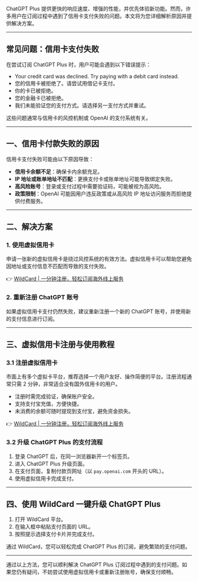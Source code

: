 ChatGPT Plus 提供更快的响应速度、增强的性能，并优先体验新功能。然而，许多用户在订阅过程中遇到了信用卡支付失败的问题。本文将为您详细解析原因并提供解决方案。

---

## 常见问题：信用卡支付失败

在尝试订阅 ChatGPT Plus 时，用户可能会遇到以下错误提示：

- Your credit card was declined. Try paying with a debit card instead.
- 您的信用卡被拒绝了。请尝试用借记卡支付。
- 你的卡已被拒绝。
- 您的金融卡已被拒绝。
- 我们未能验证您的支付方式。请选择另一支付方式并重试。

这些问题通常与信用卡的风控机制或 OpenAI 的支付系统有关。

---

## 一、信用卡付款失败的原因

信用卡支付失败可能由以下原因导致：

- **信用卡余额不足**：确保卡内余额充足。
- **IP 地址或账单地址不匹配**：更换支付卡或账单地址可能导致绑定失败。
- **高风险账号**：登录或支付过程中需要验证码，可能被视为高风险。
- **政策限制**：OpenAI 可能因用户违反政策或从高风险 IP 地址访问服务而拒绝提供付费服务。

---

## 二、解决方案

### 1. 使用虚拟信用卡

申请一张新的虚拟信用卡是绕过风控系统的有效方法。虚拟信用卡可以帮助您避免因地址或支付信息不匹配而导致的支付失败。

👉 [WildCard | 一分钟注册，轻松订阅海外线上服务](https://bit.ly/bewildcard)

### 2. 重新注册 ChatGPT 账号

如果虚拟信用卡支付仍然失败，建议重新注册一个新的 ChatGPT 账号，并使用新的支付信息进行订阅。

---

## 三、虚拟信用卡注册与使用教程

### 3.1 注册虚拟信用卡

市面上有多个虚拟卡平台，推荐选择一个用户友好、操作简便的平台。注册流程通常只需 2 分钟，非常适合没有国外信用卡的用户。

- 注册时需完成验证，确保账户安全。
- 支持支付宝充值，方便快捷。
- 未消费的余额可随时提现到支付宝，避免资金损失。

👉 [WildCard | 一分钟注册，轻松订阅海外线上服务](https://bit.ly/bewildcard)

### 3.2 升级 ChatGPT Plus 的支付流程

1. 登录 ChatGPT 后，在同一浏览器新开一个标签页。
2. 进入 ChatGPT Plus 升级页面。
3. 在支付页面，复制付款页网址（以 `pay.openai.com` 开头的 URL）。
4. 使用虚拟信用卡完成支付。

---

## 四、使用 WildCard 一键升级 ChatGPT Plus

1. 打开 WildCard 平台。
2. 在输入框中粘贴支付页面的 URL。
3. 按照提示选择支付卡片并完成支付。

通过 WildCard，您可以轻松完成 ChatGPT Plus 的订阅，避免繁琐的支付问题。

---

通过以上方法，您可以顺利解决 ChatGPT Plus 订阅过程中遇到的支付问题。如果您仍有疑问，不妨尝试使用虚拟信用卡或重新注册账号，确保支付顺畅。